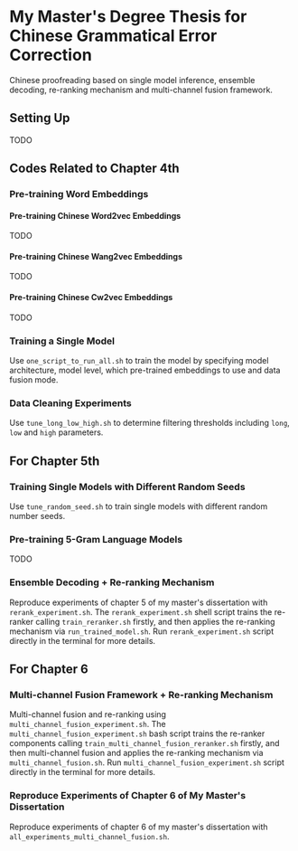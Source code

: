 # My Master's Degree Thesis for Chinese Grammatical Error Correction
Chinese proofreading based on single model inference, ensemble decoding, re-ranking mechanism and multi-channel fusion framework.

## Setting Up
TODO

## Codes Related to Chapter 4th

### Pre-training Word Embeddings

#### Pre-training Chinese Word2vec Embeddings
TODO

#### Pre-training Chinese Wang2vec Embeddings
TODO

#### Pre-training Chinese Cw2vec Embeddings
TODO

### Training a Single Model
Use `one_script_to_run_all.sh` to train the model by specifying model architecture, model level, which pre-trained embeddings to use and data fusion mode.

### Data Cleaning Experiments
Use `tune_long_low_high.sh` to determine filtering thresholds including `long`, `low` and `high` parameters.


## For Chapter 5th

### Training Single Models with Different Random Seeds
Use `tune_random_seed.sh` to train single models with different random number seeds.

### Pre-training 5-Gram Language Models
TODO

### Ensemble Decoding + Re-ranking Mechanism
Reproduce experiments of chapter 5 of my master's dissertation with `rerank_experiment.sh`. The `rerank_experiment.sh` shell script trains the re-ranker calling `train_reranker.sh` firstly, and then applies the re-ranking mechanism via `run_trained_model.sh`. Run `rerank_experiment.sh` script directly in the terminal for more details.


## For Chapter 6

### Multi-channel Fusion Framework + Re-ranking Mechanism
Multi-channel fusion and re-ranking using `multi_channel_fusion_experiment.sh`. The `multi_channel_fusion_experiment.sh` bash script trains the re-ranker components calling `train_multi_channel_fusion_reranker.sh` firstly, and then multi-channel fusion and applies the re-ranking mechanism via `multi_channel_fusion.sh`. Run `multi_channel_fusion_experiment.sh` script directly in the terminal for more details.

### Reproduce Experiments of Chapter 6 of My Master's Dissertation
Reproduce experiments of chapter 6 of my master's dissertation with `all_experiments_multi_channel_fusion.sh`.

